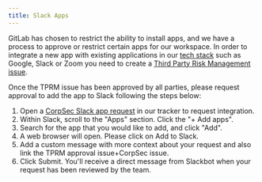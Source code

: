 ```yaml
---
title: Slack Apps
---
```


GitLab has chosen to restrict the ability to install apps, and we have a process to approve or restrict certain apps for our workspace. In order to integrate a new app with existing applications in our [tech stack](https://gitlab.com/gitlab-com/www-gitlab-com/-/blob/master/data/tech_stack.yml) such as Google, Slack or Zoom you need to create a [Third Party Risk Management issue](https://gitlab.com/gitlab-com/gl-security/security-assurance/security-risk-team/third-party-vendor-security-management/-/issues/new).

Once the TPRM issue has been approved by all parties, please request approval to add the app to Slack following the steps below:

1. Open a [CorpSec Slack app request](https://gitlab.com/gitlab-com/gl-security/corp/issue-tracker/-/issues/new?issuable_template=slack_app_create#) in our tracker to request integration.
1. Within Slack, scroll to the "Apps" section. Click the "+ Add apps".
1. Search for the app that you would like to add, and click "Add".
1. A web browser will open. Please click on Add to Slack.
1. Add a custom message with more context about your request and also link the TPRM approval issue+CorpSec issue.
1. Click Submit. You'll receive a direct message from Slackbot when your request has been reviewed by the team.
